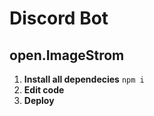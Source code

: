 # Discord Bot

## open.ImageStrom

1. **Install all dependecies** `npm i`
2. **Edit code**
3. **Deploy**
